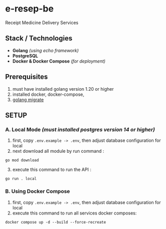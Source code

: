 # e-resep-be
Receipt Medicine Delivery Services

## Stack / Technologies
- **Golang** _(using echo framework)_
- **PostgreSQL**
- **Docker & Docker Compose** _(for deployment)_

## Prerequisites
1. must have installed golang version 1.20 or higher  
2. installed docker, docker-compose, 
3. [golang migrate](https://github.com/golang-migrate/migrate/blob/master/database/postgres/TUTORIAL.md)

## SETUP
### A. Local Mode _(must installed postgres version 14 or higher)_
  1. first, copy `.env.example -> .env`, then adjust database configuration for local
  2. next download all module by run command :
  ```
  go mod download
  ```
  3. execute this command to run the API :
  ```
  go run . local
  ``` 
### B. Using Docker Compose
  1. first, copy `.env.example -> .env`, then adjust database configuration for local
  2. execute this command to run all services docker composes:
  ```
  docker compose up -d --build --force-recreate
  ```